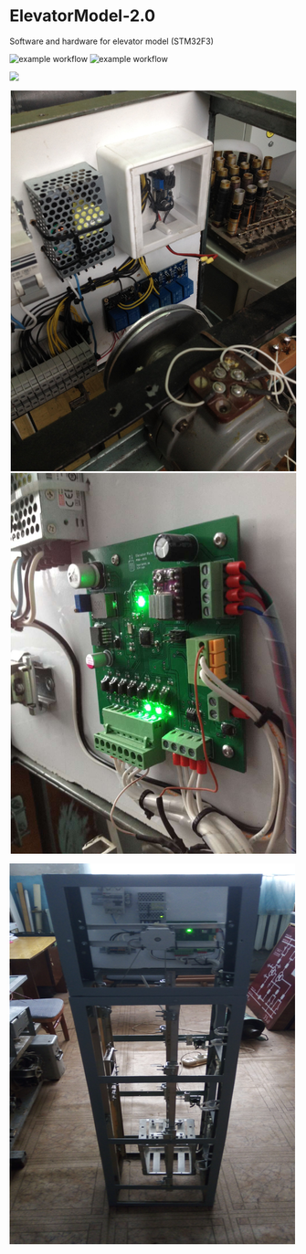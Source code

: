 # ElevatorModel-2.0
Software and hardware for elevator model (STM32F3)

![example workflow](https://badgen.net/badge/Status/Completed/green?icon=github)
![example workflow](https://badgen.net/badge/Version/2.0.0/cyan?icon=bitcoin-lightning)

![](https://github.com/DeltaVetal26/ElevatorModel-2.0/blob/main/readmeImages/demo.gif?raw=true)

<p align="center">
  <img src="https://github.com/DeltaVetal26/ElevatorModel-2.0/blob/main/readmeImages/Controller_V1-min.jpg?raw=true" width="500" height="667">
  <img src="https://github.com/DeltaVetal26/ElevatorModel-2.0/blob/main/readmeImages/ControllerV2-min.jpg?raw=true" width="500" height="667">  
</p>

<img src="https://github.com/DeltaVetal26/ElevatorModel-2.0/blob/main/readmeImages/MainV.jpg?raw=true" width="500" height="667">  


